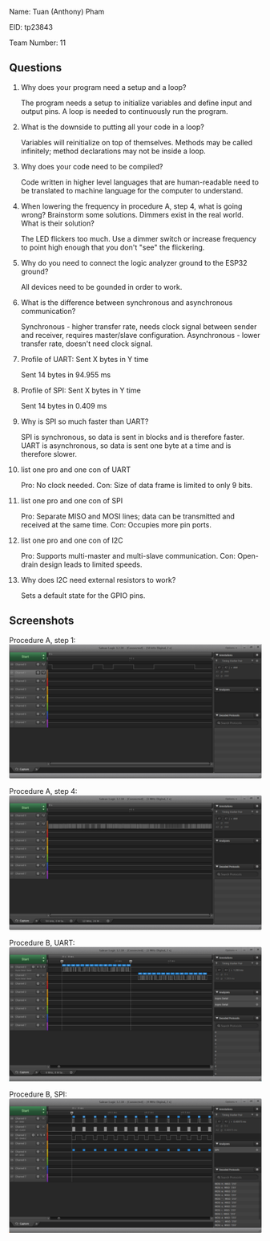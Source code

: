 Name: Tuan (Anthony) Pham

EID: tp23843

Team Number: 11

## Questions

1. Why does your program need a setup and a loop?
	
    The program needs a setup to initialize variables and define input and output pins. A loop is needed to continuously run the program.

2. What is the downside to putting all your code in a loop?

    Variables will reinitialize on top of themselves. Methods may be called infinitely; method declarations may not be inside a loop.

3. Why does your code need to be compiled?

    Code written in higher level languages that are human-readable need to be translated to machine language for the computer to understand.

4. When lowering the frequency in procedure A, step 4, what is going wrong? Brainstorm some solutions. Dimmers exist in the real world. What is their solution?

    The LED flickers too much. Use a dimmer switch or increase frequency to point high enough that you don't "see" the flickering.

5. Why do you need to connect the logic analyzer ground to the ESP32 ground?

    All devices need to be gounded in order to work.

6. What is the difference between synchronous and asynchronous communication?

    Synchronous - higher transfer rate, needs clock signal between sender and receiver, requires master/slave configuration.
    Asynchronous - lower transfer rate, doesn't need clock signal. 

7. Profile of UART: Sent X bytes in Y time 

    Sent 14 bytes in 94.955 ms

8. Profile of SPI: Sent X bytes in Y time

    Sent 14 bytes in 0.409 ms

9. Why is SPI so much faster than UART?

    SPI is synchronous, so data is sent in blocks and is therefore faster. UART is asynchronous, so data is sent one byte at a time and is therefore slower.

10. list one pro and one con of UART

    Pro: No clock needed. Con: Size of data frame is limited to only 9 bits.

11. list one pro and one con of SPI

    Pro: Separate MISO and MOSI lines; data can be transmitted and received at the same time. Con: Occupies more pin ports.

12. list one pro and one con of I2C

    Pro: Supports multi-master and multi-slave communication. Con: Open-drain design leads to limited speeds.

13. Why does I2C need external resistors to work?

    Sets a default state for the GPIO pins.

## Screenshots

Procedure A, step 1:
![Put path to your image here ->](img/A_sequence.png)

Procedure A, step 4:
![Put path to your image here ->](img/A_dimmer.png)

Procedure B, UART:
![Put path to your image here ->](img/B_UART.png)

Procedure B, SPI:
![Put path to your image here ->](img/B_SPI.png)
